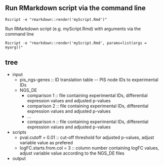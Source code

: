 ## Run RMarkdown script via the command line

`Rscript -e "rmarkdown::render('myScript.Rmd')"`

Run RMarkdown script (e.g. myScript.Rmd) with arguments via the command line

`Rscript -e "rmarkdown::render('myScript.Rmd', params=list(args = myarg))"`

## tree
* input
   * pis_ngs-genes :: ID translation table -- PIS node IDs to experimental IDs
   * NGS_DE
      * comparison 1 :: file containing experimental IDs, differential expression values and adjusted p-values
      * comparison 2 :: file containing experimental IDs, differential expression values and adjusted p-values
      * ...
      * comparison n :: file containing experimental IDs, differential expression values and adjusted p-values
* scripts
   * pval.cutoff = 0.01 :: cut-off threshold for adjusted p-values, adjust variable value as prefered
   * logFC.starts.from.col = 3 :: column number containing logFC values, adjust variable value according to the NGS_DE files
* output
